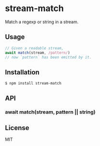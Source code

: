 # stream-match

Match a regexp or string in a stream.

## Usage

```js
// Given a readable stream,
await match(stream, /pattern/)
// now `pattern` has been emitted by it.
```

## Installation

```bash
$ npm install stream-match
```

## API

### await match(stream, pattern || string)

## License

MIT